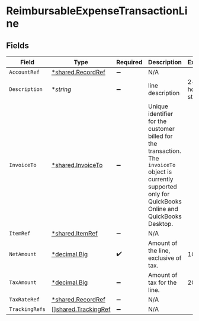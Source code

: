 # ReimbursableExpenseTransactionLine


## Fields

| Field                                                                                                                                                           | Type                                                                                                                                                            | Required                                                                                                                                                        | Description                                                                                                                                                     | Example                                                                                                                                                         |
| --------------------------------------------------------------------------------------------------------------------------------------------------------------- | --------------------------------------------------------------------------------------------------------------------------------------------------------------- | --------------------------------------------------------------------------------------------------------------------------------------------------------------- | --------------------------------------------------------------------------------------------------------------------------------------------------------------- | --------------------------------------------------------------------------------------------------------------------------------------------------------------- |
| `AccountRef`                                                                                                                                                    | [*shared.RecordRef](../../../pkg/models/shared/recordref.md)                                                                                                    | :heavy_minus_sign:                                                                                                                                              | N/A                                                                                                                                                             |                                                                                                                                                                 |
| `Description`                                                                                                                                                   | **string*                                                                                                                                                       | :heavy_minus_sign:                                                                                                                                              | line description                                                                                                                                                | 2-night hotel stay                                                                                                                                              |
| `InvoiceTo`                                                                                                                                                     | [*shared.InvoiceTo](../../../pkg/models/shared/invoiceto.md)                                                                                                    | :heavy_minus_sign:                                                                                                                                              | Unique identifier for the customer billed for the transaction. The `invoiceTo` object is currently supported only for QuickBooks Online and QuickBooks Desktop. |                                                                                                                                                                 |
| `ItemRef`                                                                                                                                                       | [*shared.ItemRef](../../../pkg/models/shared/itemref.md)                                                                                                        | :heavy_minus_sign:                                                                                                                                              | N/A                                                                                                                                                             |                                                                                                                                                                 |
| `NetAmount`                                                                                                                                                     | [*decimal.Big](https://pkg.go.dev/github.com/ericlagergren/decimal#Big)                                                                                         | :heavy_check_mark:                                                                                                                                              | Amount of the line, exclusive of tax.                                                                                                                           | 100                                                                                                                                                             |
| `TaxAmount`                                                                                                                                                     | [*decimal.Big](https://pkg.go.dev/github.com/ericlagergren/decimal#Big)                                                                                         | :heavy_minus_sign:                                                                                                                                              | Amount of tax for the line.                                                                                                                                     | 20                                                                                                                                                              |
| `TaxRateRef`                                                                                                                                                    | [*shared.RecordRef](../../../pkg/models/shared/recordref.md)                                                                                                    | :heavy_minus_sign:                                                                                                                                              | N/A                                                                                                                                                             |                                                                                                                                                                 |
| `TrackingRefs`                                                                                                                                                  | [][shared.TrackingRef](../../../pkg/models/shared/trackingref.md)                                                                                               | :heavy_minus_sign:                                                                                                                                              | N/A                                                                                                                                                             |                                                                                                                                                                 |